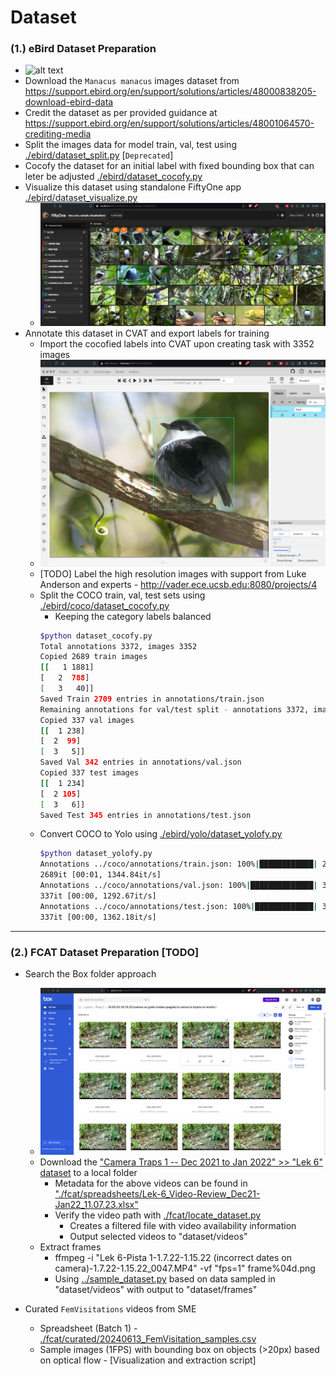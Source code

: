 


# Dataset 


### (1.) eBird Dataset Preparation

- ![alt text](./ebird/samples/ebird-images-manacus-library.png)
- Download the `Manacus manacus` images dataset from https://support.ebird.org/en/support/solutions/articles/48000838205-download-ebird-data 
- Credit the dataset as per provided guidance at https://support.ebird.org/en/support/solutions/articles/48001064570-crediting-media
- Split the images data for model train, val, test using [./ebird/dataset_split.py](./ebird/dataset_split.py) [`Deprecated`]
- Cocofy the dataset for an initial label with fixed bounding box that can leter be adjusted [./ebird/dataset_cocofy.py](./ebird/dataset_cocofy.py)
- Visualize this dataset using standalone FiftyOne app [./ebird/dataset_visualize.py](./ebird/dataset_visualize.py)
    - ![alt text](./ebird/samples/ebird-dataset-visualize-fiftyone-v2.png)
- Annotate this dataset in CVAT and export labels for training 
    - Import the cocofied labels into CVAT upon creating task with 3352 images
    - ![alt text](./ebird/samples/ebird-dataset-annotate-cvat.png)
    - [TODO] Label the high resolution images with support from Luke Anderson and experts - http://vader.ece.ucsb.edu:8080/projects/4
    - Split the COCO train, val, test sets using [./ebird/coco/dataset_cocofy.py](./ebird/coco/dataset_cocofy.py)
        - Keeping the category labels balanced 
        ```bash
        $python dataset_cocofy.py
        Total annotations 3372, images 3352
        Copied 2689 train images
        [[   1 1881]
        [   2  788]
        [   3   40]]
        Saved Train 2709 entries in annotations/train.json
        Remaining annotations for val/test split - annotations 3372, images 3352
        Copied 337 val images
        [[  1 238]
        [  2  99]
        [  3   5]]
        Saved Val 342 entries in annotations/val.json
        Copied 337 test images
        [[  1 234]
        [  2 105]
        [  3   6]]
        Saved Test 345 entries in annotations/test.json
        ```
    - Convert COCO to Yolo using [./ebird/yolo/dataset_yolofy.py](./ebird/yolo/dataset_yolofy.py)
        ```bash
        $python dataset_yolofy.py
        Annotations ../coco/annotations/train.json: 100%|████████████| 2689/2689 [00:00<00:00, 44302.32it/s]
        2689it [00:01, 1344.84it/s]
        Annotations ../coco/annotations/val.json: 100%|██████████████| 337/337 [00:00<00:00, 44703.52it/s]
        337it [00:00, 1292.67it/s]
        Annotations ../coco/annotations/test.json: 100%|█████████████| 337/337 [00:00<00:00, 42917.27it/s]
        337it [00:00, 1362.18it/s]
        ``` 

---

### (2.) FCAT Dataset Preparation [TODO]
- Search the Box folder approach
    - ![alt text](./fcat/fcat-images-manacus-ctraps.png)
    - Download the ["Camera Traps 1 -- Dec 2021 to Jan 2022" >> "Lek 6" dataset](https://tulane.box.com/s/s5qp63p418h7nz4i3tbmcmch6lq2glnx) to a local folder
        - Metadata for the above videos can be found in ["./fcat/spreadsheets/Lek-6_Video-Review_Dec21-Jan22_11.07.23.xlsx"](./fcat/spreadsheets/Lek-6_Video-Review_Dec21-Jan22_11.07.23.xlsx)
        - Verify the video path with [./fcat/locate_dataset.py](./fcat/locate_dataset.py)
            - Creates a filtered file with video availability information
            - Output selected videos to "dataset/videos"
    - Extract frames 
        - ffmpeg -i "Lek 6-Pista 1-1.7.22-1.15.22 (incorrect dates on camera)-1.7.22-1.15.22_0047.MP4" -vf "fps=1" frame%04d.png
        - Using [../sample_dataset.py](../sample_dataset.py) based on data sampled in "dataset/videos" with output to "dataset/frames"


- Curated `FemVisitations` videos from SME
    - Spreadsheet (Batch 1) - [./fcat/curated/20240613_FemVisitation_samples.csv](./fcat/curated/20240613_FemVisitation_samples.csv)
    - Sample images (1FPS) with bounding box on objects (>20px) based on optical flow - [Visualization and extraction script]